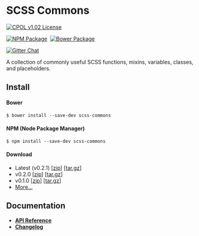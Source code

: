 SCSS Commons
=================================================

[![CPOL v1.02 License](https://img.shields.io/badge/license-CPOL--1.02-blue.svg?style=flat-square)](https://github.com/bsara/scss-commons/blob/master/LICENSE.md)

[![NPM Package](https://img.shields.io/npm/v/scss-commons.svg?style=flat-square)](https://www.npmjs.com/package/scss-commons)&nbsp;
[![Bower Package](https://img.shields.io/bower/v/scss-commons.svg?style=flat-square)](http://bower.io/search/?q=scss-commons)

[![Gitter Chat](https://badges.gitter.im/JOIN%20CHAT.svg)](https://gitter.im/bsara/scss-commons)


A collection of commonly useful SCSS functions, mixins, variables, classes, and placeholders.



## Install

#### Bower

    $ bower install --save-dev scss-commons


#### NPM (Node Package Manager)

    $ npm install --save-dev scss-commons


#### Download

* Latest (v0.2.1) [[zip](https://github.com/bsara/scss-commons/archive/v0.2.1.zip)] [[tar.gz](https://github.com/bsara/scss-commons/archive/v0.2.1.tar.gz)]
* v0.2.0 [[zip](https://github.com/bsara/scss-commons/archive/v0.2.0.zip)] [[tar.gz](https://github.com/bsara/scss-commons/archive/v0.2.0.tar.gz)]
* v0.1.0 [[zip](https://github.com/bsara/scss-commons/archive/v0.1.1.zip)] [[tar.gz](https://github.com/bsara/scss-commons/archive/v0.1.0.tar.gz)]
* [More...](https://github.com/bsara/scss-commons/releases)



## Documentation

* **[API Reference](http://bsara.github.io/scss-commons/0.2.1)**
* **[Changelog](https://github.com/bsara/scss-commons/blob/master/CHANGELOG.md)**
